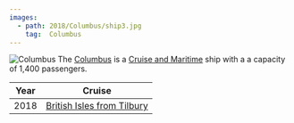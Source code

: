 ```yaml
---
images:
  - path: 2018/Columbus/ship3.jpg
    tag:  Columbus
---
```

![Columbus](../../Diary/2018/Columbus/ship3.jpg)
The [Columbus](https://www.cruiseandmaritime.com/our-ships/columbus) is a [Cruise and Maritime](https://www.cruiseandmaritime.com/)
ship with a a capacity of 1,400 passengers.

|Year|Cruise|
|-|-|
|2018|[British Isles from Tilbury](2018/Columbus/ship)|
